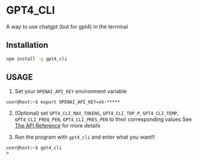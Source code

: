 # GPT4_CLI
A way to use chatgpt (but for gpt4) in the terminal

## Installation
```bash
npm install -g gpt4_cli
```

## USAGE
1. Set your `OPENAI_API_KEY` environment variable
```console
user@host:~$ export OPENAI_API_KEY=sk-*****
```

2. (Optional) set `GPT4_CLI_MAX_TOKENS`, `GPT4_CLI_TOP_P`, `GPT4_CLI_TEMP`, `GPT4_CLI_FREQ_PEN`, `GPT4_CLI_PRES_PEN` to their corresponding values
See [The API Reference](https://platform.openai.com/docs/api-reference/chat) for more details

3. Run the program with `gpt4_cli` and enter what you want!!
```console
user@host:~$ gpt4_cli
>
```

